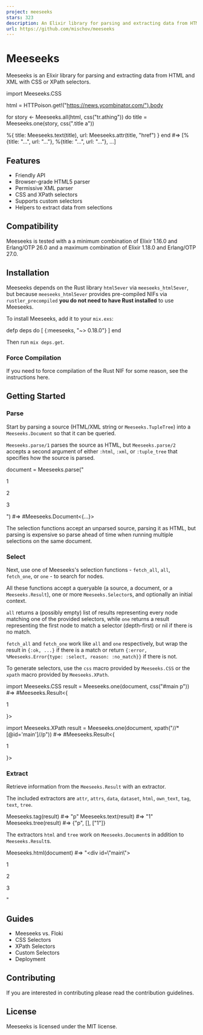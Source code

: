 ```yaml
---
project: meeseeks
stars: 323
description: An Elixir library for parsing and extracting data from HTML and XML with CSS or XPath selectors.
url: https://github.com/mischov/meeseeks
---
```


Meeseeks
========

Meeseeks is an Elixir library for parsing and extracting data from HTML and XML with CSS or XPath selectors.

import Meeseeks.CSS

html \= HTTPoison.get!("https://news.ycombinator.com/").body

for story <- Meeseeks.all(html, css("tr.athing")) do
  title \= Meeseeks.one(story, css(".title a"))

  %{
    title: Meeseeks.text(title),
    url: Meeseeks.attr(title, "href")
  }
end
#=> \[%{title: "...", url: "..."}, %{title: "...", url: "..."}, ...\]

Features
--------

-   Friendly API
-   Browser-grade HTML5 parser
-   Permissive XML parser
-   CSS and XPath selectors
-   Supports custom selectors
-   Helpers to extract data from selections

Compatibility
-------------

Meeseeks is tested with a a minimum combination of Elixir 1.16.0 and Erlang/OTP 26.0 and a maximum combination of Elixir 1.18.0 and Erlang/OTP 27.0.

Installation
------------

Meeseeks depends on the Rust library `html5ever` via `meeseeks_html5ever`, but because `meeseeks_html5ever` provides pre-compiled NIFs via `rustler_precompiled` **you do not need to have Rust installed** to use Meeseeks.

To install Meeseeks, add it to your `mix.exs`:

defp deps do
  \[
    {:meeseeks, "~> 0.18.0"}
  \]
end

Then run `mix deps.get`.

### Force Compilation

If you need to force compilation of the Rust NIF for some reason, see the instructions here.

Getting Started
---------------

### Parse

Start by parsing a source (HTML/XML string or `Meeseeks.TupleTree`) into a `Meeseeks.Document` so that it can be queried.

`Meeseeks.parse/1` parses the source as HTML, but `Meeseeks.parse/2` accepts a second argument of either `:html`, `:xml`, or `:tuple_tree` that specifies how the source is parsed.

document \= Meeseeks.parse("<div id=main><p>1</p><p>2</p><p>3</p></div>")
#=> #Meeseeks.Document<{...}>

The selection functions accept an unparsed source, parsing it as HTML, but parsing is expensive so parse ahead of time when running multiple selections on the same document.

### Select

Next, use one of Meeseeks's selection functions - `fetch_all`, `all`, `fetch_one`, or `one` - to search for nodes.

All these functions accept a queryable (a source, a document, or a `Meeseeks.Result`), one or more `Meeseeks.Selector`s, and optionally an initial context.

`all` returns a (possibly empty) list of results representing every node matching one of the provided selectors, while `one` returns a result representing the first node to match a selector (depth-first) or nil if there is no match.

`fetch_all` and `fetch_one` work like `all` and `one` respectively, but wrap the result in `{:ok, ...}` if there is a match or return `{:error, %Meeseeks.Error{type: :select, reason: :no_match}}` if there is not.

To generate selectors, use the `css` macro provided by `Meeseeks.CSS` or the `xpath` macro provided by `Meeseeks.XPath`.

import Meeseeks.CSS
result \= Meeseeks.one(document, css("#main p"))
#=> #Meeseeks.Result<{ <p>1</p> }>

import Meeseeks.XPath
result \= Meeseeks.one(document, xpath("//\*\[@id='main'\]//p"))
#=> #Meeseeks.Result<{ <p>1</p> }>

### Extract

Retrieve information from the `Meeseeks.Result` with an extractor.

The included extractors are `attr`, `attrs`, `data`, `dataset`, `html`, `own_text`, `tag`, `text`, `tree`.

Meeseeks.tag(result)
#=> "p"
Meeseeks.text(result)
#=> "1"
Meeseeks.tree(result)
#=> {"p", \[\], \["1"\]}

The extractors `html` and `tree` work on `Meeseeks.Document`s in addition to `Meeseeks.Result`s.

Meeseeks.html(document)
#=> "<html><head></head><body><div id=\\"main\\"><p>1</p><p>2</p><p>3</p></div></body></html>"

Guides
------

-   Meeseeks vs. Floki
-   CSS Selectors
-   XPath Selectors
-   Custom Selectors
-   Deployment

Contributing
------------

If you are interested in contributing please read the contribution guidelines.

License
-------

Meeseeks is licensed under the MIT license.
